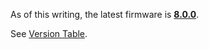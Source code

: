 As of this writing, the latest firmware is
**[8.0.0](8.0.0.md "wikilink")**.

See [Version Table](Version%20Table.md "wikilink").
